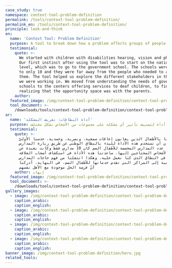 ```yaml
---
case_study: true
namespace: context-tool-problem-definition
permalink: /tools/context-tool-problem-definition/
permalink_en: /tools/context-tool-problem-definition/
principle: look-and-think
en:
  name: 'Context Tool: Problem Definition'
  purpose: A tool to break down how a problem affects groups of people differently.
  testimonial:
    quote: >-
      We started with children with disabilities hearing, vision and physical.
      Our first instinct after using the tool was to start on the national
      level, which was to go to the government school. The schools were limited
      to only 10 and they were far away from the people who needed to access
      them. The tool helped us explore the different stakeholders in the context
      we were working in. We moved from understanding the needs of government
      schools to the centers offering services to deaf children, to finally
      realizing that the opportunity space was with the parents.
    author:
  featured_image: /img/context-tool-problem-definition/context-tool-problem-definition-en.jpg
  tool_document: >-
    /downloads/tools/context-tool-problem-definition/context-tool-problem-definition-en.pdf
ar:
  name: 'أداة النطاقات: تعريف المشكلة'
  purpose: إيجاد أداة لتصنيف تأثير أي مشكلة على مجموعات من الأشخاص بشكل مختلف.
  testimonial:
    quote: >-
      بدأنا بالأطفال الذين يعانون إعاقات سمعية، وبصرية، وجسدية. حدسنا الأوليّ
      كان أن نستخدم هذه الأداة للبدء بالنطاق الوطني عن طريق زيارة المدارس
      الحكومية. عدد المدارس المخصصة للأطفال الصم كان 10 مدارس فقط وكانت بعيدة عن
      الأشخاص المحتاجين إليها. ساعدتنا هذه الأداة في استكشاف أصحاب العلاقة
      المتنوعين في النطاق الذي كنا نعمل عليه. وهكذا انتقلنا من فهم حاجات المدارس
      الحكومية إلى المراكز التي تقدم خدماتها للأطفال الصم، في النهاية، أدركنا
      أنّ فرصة الحل موجودة مع الأهل نفسهم
    author: إيهاب
  featured_image: /img/context-tool-problem-definition/context-tool-problem-definition-ar.jpg
  tool_document: >-
    /downloads/tools/context-tool-problem-definition/context-tool-problem-definition-ar.pdf
gallery_images:
  - image: /img/context-tool-problem-definition/context-tool-problem-definition1.jpg
    caption_arabic:
    caption_english:
  - image: /img/context-tool-problem-definition/context-tool-problem-definition4.jpg
    caption_arabic:
    caption_english:
  - image: /img/context-tool-problem-definition/context-tool-problem-definition5.jpg
    caption_arabic:
    caption_english:
  - image: /img/context-tool-problem-definition/context-tool-problem-definition6.jpg
    caption_arabic:
    caption_english:
banner_image: /img/context-tool-problem-definition/hero.jpg
related_tools:
---
```


